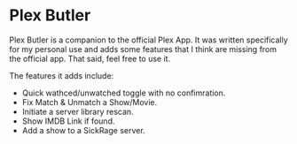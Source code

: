 # Plex Butler

Plex Butler is a companion to the official Plex App. It was written specifically for my personal
use and adds some features that I think are missing from the official app. That said, feel free to use it.

The features it adds include:
* Quick wathced/unwatched toggle with no confimration.
* Fix Match & Unmatch  a Show/Movie.
* Initiate a server library rescan.
* Show IMDB Link if found.
* Add a show to a SickRage server.

